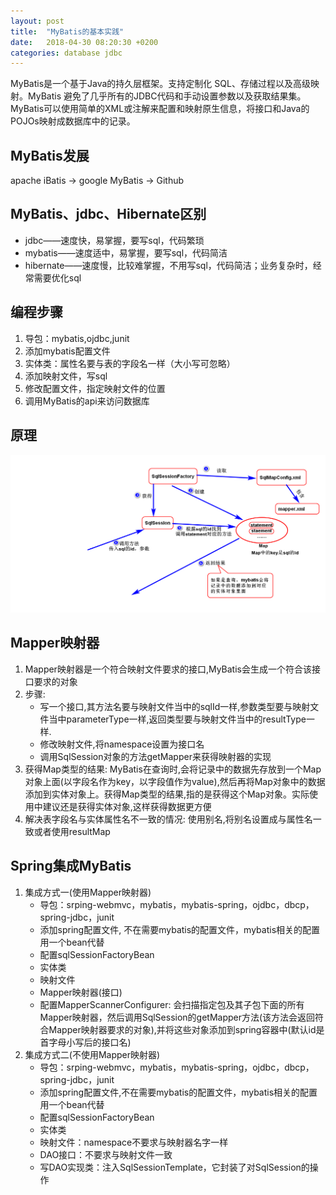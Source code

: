 ```yaml
---
layout: post
title:  "MyBatis的基本实践"
date:   2018-04-30 08:20:30 +0200
categories: database jdbc
---
```


MyBatis是一个基于Java的持久层框架。支持定制化 SQL、存储过程以及高级映射。MyBatis 避免了几乎所有的JDBC代码和手动设置参数以及获取结果集。MyBatis可以使用简单的XML或注解来配置和映射原生信息，将接口和Java的POJOs映射成数据库中的记录。

## MyBatis发展
apache iBatis -> google MyBatis -> Github

## MyBatis、jdbc、Hibernate区别
* jdbc——速度快，易掌握，要写sql，代码繁琐
* mybatis——速度适中，易掌握，要写sql，代码简洁
* hibernate——速度慢，比较难掌握，不用写sql，代码简洁；业务复杂时，经常需要优化sql

## 编程步骤
1. 导包：mybatis,ojdbc,junit
2. 添加mybatis配置文件
3. 实体类：属性名要与表的字段名一样（大小写可忽略）
4. 添加映射文件，写sql
5. 修改配置文件，指定映射文件的位置
7. 调用MyBatis的api来访问数据库

## 原理
<img src= "/assets/files/mybatis_principle.png" alt="加载错误" title="MyBatis原理" />

## Mapper映射器
1. Mapper映射器是一个符合映射文件要求的接口,MyBatis会生成一个符合该接口要求的对象
2. 步骤:
    * 写一个接口,其方法名要与映射文件当中的sqlId一样,参数类型要与映射文件当中parameterType一样,返回类型要与映射文件当中的resultType一样.
    * 修改映射文件,将namespace设置为接口名
    * 调用SqlSession对象的方法getMapper来获得映射器的实现
3. 获得Map类型的结果: MyBatis在查询时,会将记录中的数据先存放到一个Map对象上面(以字段名作为key，以字段值作为value),然后再将Map对象中的数据添加到实体对象上。获得Map类型的结果,指的是获得这个Map对象。实际使用中建议还是获得实体对象,这样获得数据更方便
4. 解决表字段名与实体属性名不一致的情况: 使用别名,将别名设置成与属性名一致或者使用resultMap

## Spring集成MyBatis
1. 集成方式一(使用Mapper映射器)
    * 导包：srping-webmvc，mybatis，mybatis-spring，ojdbc，dbcp，spring-jdbc，junit
    * 添加spring配置文件, 不在需要mybatis的配置文件，mybatis相关的配置用一个bean代替
    * 配置sqlSessionFactoryBean
    * 实体类
    * 映射文件
    * Mapper映射器(接口)
    * 配置MapperScannerConfigurer: 会扫描指定包及其子包下面的所有Mapper映射器，然后调用SqlSession的getMapper方法(该方法会返回符合Mapper映射器要求的对象),并将这些对象添加到spring容器中(默认id是首字母小写后的接口名)
2. 集成方式二(不使用Mapper映射器)
    * 导包：srping-webmvc，mybatis，mybatis-spring，ojdbc，dbcp，spring-jdbc，junit
    * 添加spring配置文件,不在需要mybatis的配置文件，mybatis相关的配置用一个bean代替
    * 配置sqlSessionFactoryBean
    * 实体类
    * 映射文件：namespace不要求与映射器名字一样
    * DAO接口：不要求与映射文件一致
    * 写DAO实现类：注入SqlSessionTemplate，它封装了对SqlSession的操作